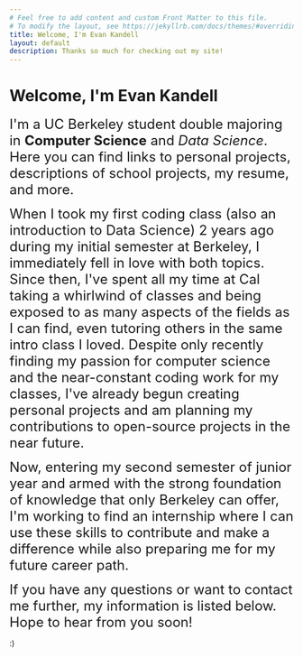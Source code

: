 ```yaml
---
# Feel free to add content and custom Front Matter to this file.
# To modify the layout, see https://jekyllrb.com/docs/themes/#overriding-theme-defaults
title: Welcome, I'm Evan Kandell
layout: default
description: Thanks so much for checking out my site!
---
```


# Welcome, I'm Evan Kandell

<font size="5"> I'm a UC Berkeley student double majoring in <strong>Computer Science</strong> and <em>Data Science</em>. Here you can find links to personal projects, descriptions of school projects, my resume, and more.</font>

<font size="5"> When I took my first coding class (also an introduction to Data Science) 2 years ago during my initial semester at Berkeley, I immediately fell in love with both topics. Since then, I've spent all my time at Cal taking a whirlwind of classes and being exposed to as many aspects of the fields as I can find, even tutoring others in the same intro class I loved. Despite only recently finding my passion for computer science and the near-constant coding work for my classes, I've already begun creating personal projects and am planning my contributions to open-source projects in the near future.</font>

<font size="5"> Now, entering my second semester of junior year and armed with the strong foundation of knowledge that only Berkeley can offer, I'm working to find an internship where I can use these skills to contribute and make a difference while also preparing me for my future career path.
</font>

<font size="5">If you have any questions or want to contact me further, my information is listed below. Hope to hear from you soon!
</font>

:)
